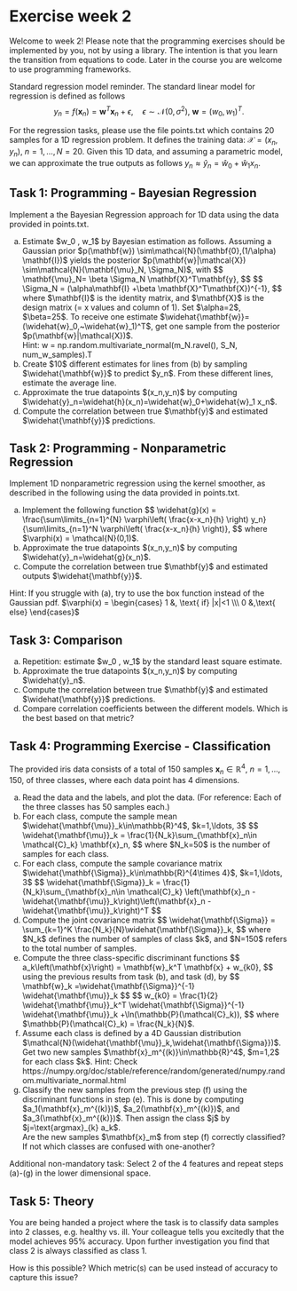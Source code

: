 
# Exercise week 2
Welcome to week 2! Please note that the programming exercises should be implemented by you, not by using a library. The intention is that you learn the transition from equations to code. 
Later in the course you are welcome to use programming frameworks. 

Standard regression model reminder. The standard linear model for regression is defined as follows
$$y_n=f(\mathbf{x}_n)=\mathbf{w}^T\mathbf{x}_n + \epsilon,\quad \epsilon \sim \mathcal{N}(0,\sigma^2),~\mathbf{w}=(w_0,w_1)^T.$$

For the regression tasks, please use the file points.txt which contains 20 samples for a 1D regression problem. It defines the training data: $\mathcal{X}=(x_n,y_n),~n=1,\ldots, N=20$. 
Given this 1D data, and assuming a parametric model, we can approximate the true outputs as follows $y_n\approx \widehat{y}_n=\widehat{w}_0+ \widehat{w}_1 x_n$. 

## Task 1: Programming - Bayesian Regression
Implement a the Bayesian Regression approach for 1D data using the data provided in points.txt.
<ol type ="a">
 <li>Estimate $w_0 , w_1$ by Bayesian estimation as follows. 
	Assuming a Gaussian prior $p(\mathbf{w}) \sim\mathcal{N}(\mathbf{0},(1/\alpha) \mathbf{I})$ yields the posterior $p(\mathbf{w}|\mathcal{X}) \sim\mathcal{N}(\mathbf{\mu}_N, \Sigma_N)$, with
	 $$ \mathbf{\mu}_N= \beta \Sigma_N \mathbf{X}^T\mathbf{y}, $$
	 $$ \Sigma_N = (\alpha\mathbf{I} +\beta \mathbf{X}^T\mathbf{X})^{-1}, $$
	where $\mathbf{I}$ is the identity matrix, and $\mathbf{X}$ is the design matrix (= x values and column of 1). Set $\alpha=2$, $\beta=25$. To receive one estimate $\widehat{\mathbf{w}}=(\widehat{w}_0,~\widehat{w}_1)^T$, get one sample from the posterior $p(\mathbf{w}|\mathcal{X})$. 	
	</br>Hint: w = np.random.multivariate_normal(m_N.ravel(), S_N, num_w_samples).T  </li>
<li>Create $10$ different estimates for lines from (b) by sampling $\widehat{\mathbf{w}}$ to predict $y_n$. From these different lines, estimate the average line. </li>
 <li> Approximate the true datapoints $(x_n,y_n)$ by computing $\widehat{y}_n=\widehat{h}(x_n)=\widehat{w}_0+\widehat{w}_1 x_n$. </li>
 <li> Compute the correlation between true $\mathbf{y}$ and estimated $\widehat{\mathbf{y}}$ predictions.</li>
</ol>

## Task 2: Programming - Nonparametric Regression
Implement 1D nonparametric regression using the kernel smoother, as described in the following using the data provided in points.txt.

<ol type ="a">
 <li> Implement the following function
$$ \widehat{g}(x) = \frac{\sum\limits_{n=1}^{N} \varphi\left( \frac{x-x_n}{h} \right) y_n}{\sum\limits_{n=1}^N \varphi\left( \frac{x-x_n}{h} \right)}, $$ 
	 where $\varphi(x) = \mathcal{N}(0,1)$.  </li>
 <li> Approximate the true datapoints $(x_n,y_n)$ by computing $\widehat{y}_n=\widehat{g}(x_n)$. </li>
 <li> Compute the correlation between true $\mathbf{y}$ and estimated outputs $\widehat{\mathbf{y}}$.</li>
</ol>

Hint: If you struggle with (a), try to use the box function instead of the Gaussian pdf. 
$\varphi(x) = \begin{cases} 1 &,  \text{ if} |x|<1 \\\ 0 &,\text{ else} \end{cases}$


## Task 3: Comparison
<ol type ="a">
 <li> Repetition: estimate $w_0 , w_1$ by the standard least square estimate. </li>
 <li> Approximate the true datapoints $(x_n,y_n)$ by computing $\widehat{y}_n$. </li>
 <li> Compute the correlation between true $\mathbf{y}$ and estimated $\widehat{\mathbf{y}}$ predictions.</li>
 <li> Compare correlation coefficients between the different models. Which is the best based on that metric? </li>
</ol>

## Task 4: Programming Exercise - Classification
The provided iris data consists of a total of 150 samples $\mathbf{x}_n \in \mathbb{R}^{4}$, $n=1,\ldots,150$, of three classes, where each data point has 4 dimensions. 

<ol type ="a">
 <li> Read the data and the labels, and plot the data.  (For reference: Each of the three classes has 50 samples each.) </li>
 <li> For each class, compute the sample mean $\widehat{\mathbf{\mu}}_k\in\mathbb{R}^4$, $k=1,\ldots, 3$
  $$ \widehat{\mathbf{\mu}}_k = \frac{1}{N_k}\sum_{\mathbf{x}_n\in \mathcal{C}_k} \mathbf{x}_n, $$
  where $N_k=50$ is the number of samples for each class. 
    </li>
  <li> For each class, compute the sample covariance matrix $\widehat{\mathbf{\Sigma}}_k\in\mathbb{R}^{4\times 4}$, $k=1,\ldots, 3$ 
    $$ \widehat{\mathbf{\Sigma}}_k = \frac{1}{N_k}\sum_{\mathbf{x}_n\in \mathcal{C}_k} \left(\mathbf{x}_n -\widehat{\mathbf{\mu}}_k\right)\left(\mathbf{x}_n -\widehat{\mathbf{\mu}}_k\right)^T $$
  </li>
  <li> Compute the joint covariance matrix 
  $$ \widehat{\mathbf{\Sigma}} = \sum_{k=1}^K \frac{N_k}{N}\widehat{\mathbf{\Sigma}}_k, $$
  where $N_k$ defines the number of samples of class $k$, and $N=150$ refers to the total number of samples.
    </li>
  <li> Compute the three class-specific discriminant functions 
    $$ a_k\left(\mathbf{x}\right) = \mathbf{w}_k^T \mathbf{x} + w_{k0}, $$
    using the previous results from task (b), and task (d), by
    $$ \mathbf{w}_k =\widehat{\mathbf{\Sigma}}^{-1} \widehat{\mathbf{\mu}}_k $$
    $$ w_{k0} = \frac{1}{2} \widehat{\mathbf{\mu}}_k^T \widehat{\mathbf{\Sigma}}^{-1} \widehat{\mathbf{\mu}}_k +\ln(\mathbb{P}(\mathcal{C}_k)), $$
    where $\mathbb{P}(\mathcal{C}_k) = \frac{N_k}{N}$.
    </li>
  <li> Assume each class is defined by a 4D Gaussian distribution $\mathcal{N}(\widehat{\mathbf{\mu}}_k,\widehat{\mathbf{\Sigma}})$. Get two new samples $\mathbf{x}_m^{(k)}\in\mathbb{R}^4$, $m=1,2$ for each class $k$.
	Hint: Check  https://numpy.org/doc/stable/reference/random/generated/numpy.random.multivariate_normal.html  </li>
  <li> Classify the new samples from the previous step (f) using the discriminant functions in step (e). This is done by computing $a_1(\mathbf{x}_m^{(k)})$, $a_2(\mathbf{x}_m^{(k)})$, and $a_3(\mathbf{x}_m^{(k)})$. Then assign the class $j$ by $j=\text{argmax}_{k} a_k$. <br/>
	Are the new samples $\mathbf{x}_m$ from step (f) correctly classified? 
	If not which classes are confused with one-another?
 </li>
</ol>
Additional non-mandatory task:
Select 2 of the 4 features and repeat steps (a)-(g) in the lower dimensional space. 


## Task 5: Theory
You are being handed a project where the task is to classify data samples into 2 classes, e.g. healthy vs. ill. 
Your colleague tells you excitedly that the model achieves 95\% accuracy. 
Upon further investigation you find that class 2 is always classified as class 1. 

How is this possible? 
Which metric(s) can be used instead of accuracy to capture this issue?

